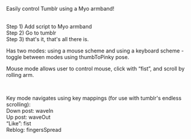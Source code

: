 Easily control Tumblr using a Myo armband!<br><br>

Step 1) Add script to Myo armband<br>
Step 2) Go to tumblr<br>
Step 3) that's it, that's all there is.<br>

<p>Has two modes: using a mouse scheme and using a keyboard scheme - toggle between modes using thumbToPinky pose.

Mouse mode allows user to control mouse, click with “fist”, and scroll
by rolling arm.</p><br>

Key mode navigates using key mappings (for use with tumblr's endless scrolling):<br>
Down post: waveIn<br>
Up post: waveOut<br>
“Like”: fist<br>
Reblog: fingersSpread<br>
